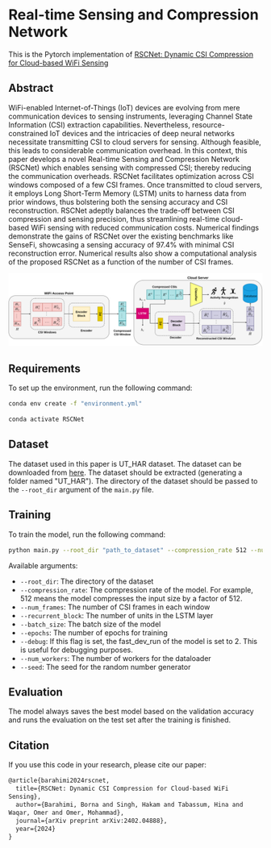 # Real-time Sensing and Compression Network
This is the Pytorch implementation of [RSCNet: Dynamic CSI Compression for Cloud-based WiFi Sensing](https://arxiv.org/abs/2402.04888)

## Abstract
WiFi-enabled Internet-of-Things (IoT) devices are evolving from mere communication devices to sensing instruments, leveraging Channel State Information (CSI) extraction capabilities. Nevertheless, resource-constrained IoT devices and the intricacies of deep neural networks necessitate transmitting CSI  to cloud servers for sensing. Although feasible, this leads to considerable communication overhead. In this context, this paper develops a novel  Real-time Sensing and Compression Network (RSCNet) which enables sensing with compressed CSI; thereby reducing the communication overheads. RSCNet facilitates optimization across CSI windows composed of a few CSI frames. Once transmitted to cloud servers, it employs Long Short-Term Memory (LSTM) units to harness data from prior windows, thus bolstering both the sensing accuracy and CSI reconstruction. RSCNet adeptly balances the trade-off between CSI compression and sensing precision, thus streamlining real-time cloud-based WiFi sensing with reduced communication costs. Numerical findings demonstrate the gains of RSCNet over the existing benchmarks like SenseFi, showcasing a sensing accuracy of 97.4% with minimal CSI reconstruction error. Numerical results also show a computational analysis of the proposed RSCNet as a function of the number of CSI frames.

![RSCNet](./figures/RSCNet.svg)

## Requirements
To set up the environment, run the following command:
```bash
conda env create -f "environment.yml"
```

```bash
conda activate RSCNet
```

## Dataset
The dataset used in this paper is UT_HAR dataset. The dataset can be downloaded from [here](https://drive.google.com/file/d/1Ygw2ow8RpfKn8kF_4xmjn7YrPtuVOrGD/view?usp=sharing). The dataset should be extracted (generating a folder named "UT_HAR"). The directory of the dataset should be passed to the `--root_dir` argument of the `main.py` file.

## Training
To train the model, run the following command:
```bash
python main.py --root_dir "path_to_dataset" --compression_rate 512 --num_frames 50 --recurrent_block 256
```

Available arguments:
- `--root_dir`: The directory of the dataset
- `--compression_rate`: The compression rate of the model. For example, 512 means the model compresses the input size by a factor of 512.
- `--num_frames`: The number of CSI frames in each window
- `--recurrent_block`: The number of units in the LSTM layer
- `--batch_size`: The batch size of the model
- `--epochs`: The number of epochs for training
- `--debug`: If this flag is set, the fast_dev_run of the model is set to 2. This is useful for debugging purposes.
- `--num_workers`: The number of workers for the dataloader
- `--seed`: The seed for the random number generator

## Evaluation
The model always saves the best model based on the validation accuracy and runs the evaluation on the test set after the training is finished.

## Citation
If you use this code in your research, please cite our paper:

```
@article{barahimi2024rscnet,
  title={RSCNet: Dynamic CSI Compression for Cloud-based WiFi Sensing},
  author={Barahimi, Borna and Singh, Hakam and Tabassum, Hina and Waqar, Omer and Omer, Mohammad},
  journal={arXiv preprint arXiv:2402.04888},
  year={2024}
}
```
